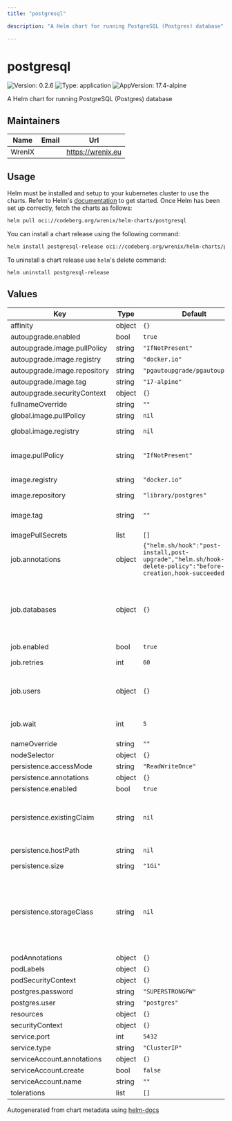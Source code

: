 ```yaml
---
title: "postgresql"

description: "A Helm chart for running PostgreSQL (Postgres) database"

---
```


# postgresql

![Version: 0.2.6](https://img.shields.io/badge/Version-0.2.6-informational?style=flat-square) ![Type: application](https://img.shields.io/badge/Type-application-informational?style=flat-square) ![AppVersion: 17.4-alpine](https://img.shields.io/badge/AppVersion-17.4--alpine-informational?style=flat-square)

A Helm chart for running PostgreSQL (Postgres) database

## Maintainers

| Name | Email | Url |
| ---- | ------ | --- |
| WrenIX |  | <https://wrenix.eu> |

## Usage

Helm must be installed and setup to your kubernetes cluster to use the charts.
Refer to Helm's [documentation](https://helm.sh/docs) to get started.
Once Helm has been set up correctly, fetch the charts as follows:

```bash
helm pull oci://codeberg.org/wrenix/helm-charts/postgresql
```

You can install a chart release using the following command:

```bash
helm install postgresql-release oci://codeberg.org/wrenix/helm-charts/postgresql --values values.yaml
```

To uninstall a chart release use `helm`'s delete command:

```bash
helm uninstall postgresql-release
```

## Values

| Key | Type | Default | Description |
|-----|------|---------|-------------|
| affinity | object | `{}` |  |
| autoupgrade.enabled | bool | `true` |  |
| autoupgrade.image.pullPolicy | string | `"IfNotPresent"` |  |
| autoupgrade.image.registry | string | `"docker.io"` |  |
| autoupgrade.image.repository | string | `"pgautoupgrade/pgautoupgrade"` |  |
| autoupgrade.image.tag | string | `"17-alpine"` |  |
| autoupgrade.securityContext | object | `{}` |  |
| fullnameOverride | string | `""` |  |
| global.image.pullPolicy | string | `nil` | if set it will overwrite all pullPolicy |
| global.image.registry | string | `nil` | if set it will overwrite all registry entries |
| image.pullPolicy | string | `"IfNotPresent"` | This sets the pull policy for images. (could be overwritten by global.image.pullPolicy) |
| image.registry | string | `"docker.io"` | image registry (could be overwritten by global.image.registry) |
| image.repository | string | `"library/postgres"` | image repository |
| image.tag | string | `""` | image tag - Overrides the image tag whose default is the chart appVersion. |
| imagePullSecrets | list | `[]` |  |
| job.annotations | object | `{"helm.sh/hook":"post-install,post-upgrade","helm.sh/hook-delete-policy":"before-hook-creation,hook-succeeded"}` | Annotations (usefull to delete job by helm afterwards) |
| job.databases | object | `{}` | Bootstrap databases into postgresql server. When databases already exists, they will stay untouched.  databases:  "name_of_database":    owner: "existing_user_which_will_get_grant"    additionalParams: "" # Optional |
| job.enabled | bool | `true` | Enable database bootstrapping. |
| job.retries | int | `60` | Amount of retries while waiting for postgresql server is available. |
| job.users | object | `{}` | Bootstrap users into postgresql server. When users already exists, they will stay untouched.  users:   username: RandomPassword0#" |
| job.wait | int | `5` | Time to wait in each wait in each iteration until postgresql server is available. |
| nameOverride | string | `""` |  |
| nodeSelector | object | `{}` |  |
| persistence.accessMode | string | `"ReadWriteOnce"` |  |
| persistence.annotations | object | `{}` |  |
| persistence.enabled | bool | `true` |  |
| persistence.existingClaim | string | `nil` | A manually managed Persistent Volume and Claim Requires persistence.enabled: true If defined, PVC must be created manually before volume will be bound |
| persistence.hostPath | string | `nil` | Do not create an PVC, direct use hostPath in Pod |
| persistence.size | string | `"1Gi"` |  |
| persistence.storageClass | string | `nil` | Persistent Volume Storage Class If defined, storageClassName: <storageClass> If set to "-", storageClassName: "", which disables dynamic provisioning If undefined (the default) or set to null, no storageClassName spec is   set, choosing the default provisioner.  (gp2 on AWS, standard on   GKE, AWS & OpenStack) |
| podAnnotations | object | `{}` |  |
| podLabels | object | `{}` |  |
| podSecurityContext | object | `{}` |  |
| postgres.password | string | `"SUPERSTRONGPW"` | Database password. |
| postgres.user | string | `"postgres"` | Database user. |
| resources | object | `{}` |  |
| securityContext | object | `{}` |  |
| service.port | int | `5432` |  |
| service.type | string | `"ClusterIP"` |  |
| serviceAccount.annotations | object | `{}` |  |
| serviceAccount.create | bool | `false` |  |
| serviceAccount.name | string | `""` |  |
| tolerations | list | `[]` |  |

Autogenerated from chart metadata using [helm-docs](https://github.com/norwoodj/helm-docs)
